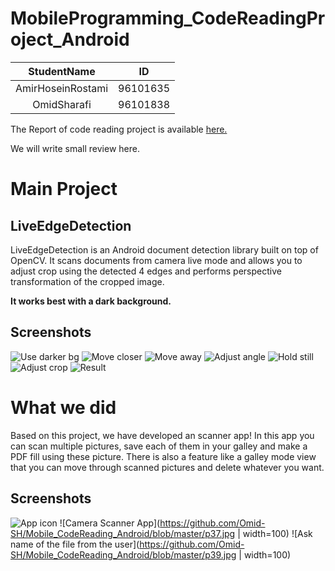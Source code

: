 # MobileProgramming_CodeReadingProject_Android

| StudentName | ID |
| :---: | :---: |
| AmirHoseinRostami | 96101635 |
| OmidSharafi | 96101838 |

The Report of code reading project is available [here.](https://github.com/Omid-SH/Mobile_CodeReading_Android/blob/master/Android_CodeReading_Project_Report.pdf)

We will write small review here.

# Main Project
## LiveEdgeDetection

LiveEdgeDetection is an Android document detection library built on top of OpenCV. It scans documents from camera live mode and allows you to adjust crop using the detected 4 edges and performs perspective transformation of the cropped image.

**It works best with a dark background.**

## Screenshots

![Use darker bg](https://github.com/adityaarora1/LiveEdgeDetection/blob/master/use_darker_bg.png)
![Move closer](https://github.com/adityaarora1/LiveEdgeDetection/blob/master/move_closer.png)
![Move away](https://github.com/adityaarora1/LiveEdgeDetection/blob/master/move_away.png)
![Adjust angle](https://github.com/adityaarora1/LiveEdgeDetection/blob/master/adjust_angle.png)
![Hold still](https://github.com/adityaarora1/LiveEdgeDetection/blob/master/hold_still.png)
![Adjust crop](https://github.com/adityaarora1/LiveEdgeDetection/blob/master/adjust_crop.png)
![Result](https://github.com/adityaarora1/LiveEdgeDetection/blob/master/cropped.png)

# What we did

Based on this project, we have developed an scanner app!
In this app you can scan multiple pictures, save each of them in your galley and make a PDF fill using these picture. There is also a feature like a galley mode view that you can move through scanned pictures and delete whatever you want.  


## Screenshots

![App icon](https://github.com/Omid-SH/Mobile_CodeReading_Android/blob/master/app_icon.jpg)
![Camera Scanner App](https://github.com/Omid-SH/Mobile_CodeReading_Android/blob/master/p37.jpg | width=100)
![Ask name of the file from the user](https://github.com/Omid-SH/Mobile_CodeReading_Android/blob/master/p39.jpg | width=100)

